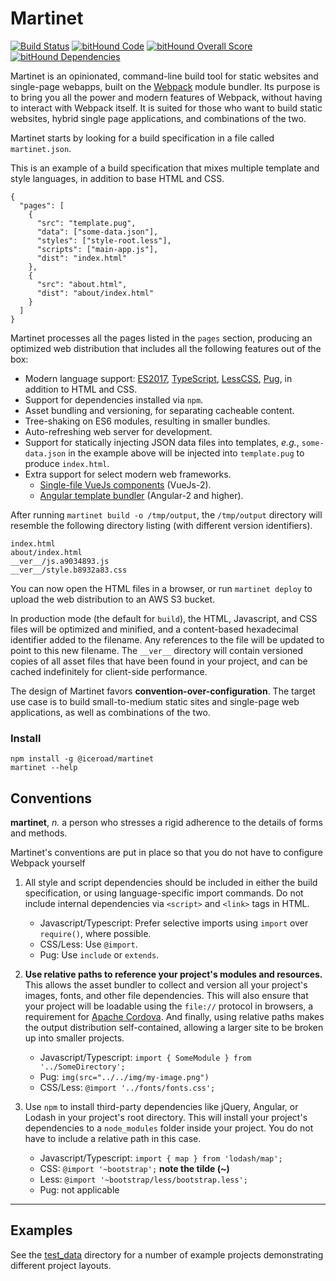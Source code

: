 # Martinet

[![Build Status](https://travis-ci.org/iceroad/martinet.svg?branch=master)](https://travis-ci.org/iceroad/martinet)
[![bitHound Code](https://www.bithound.io/github/iceroad/martinet/badges/code.svg)](https://www.bithound.io/github/iceroad/martinet)
[![bitHound Overall Score](https://www.bithound.io/github/iceroad/martinet/badges/score.svg)](https://www.bithound.io/github/iceroad/martinet)
[![bitHound Dependencies](https://www.bithound.io/github/iceroad/martinet/badges/dependencies.svg)](https://www.bithound.io/github/iceroad/martinet/master/dependencies/npm)


Martinet is an opinionated, command-line build tool for static websites and single-page webapps, built on the [Webpack](https://webpack.github.io/) module bundler. Its purpose is to bring you all the power and modern features of Webpack, without having to interact with Webpack itself. It is suited for those who want to build static websites, hybrid single page applications, and combinations of the two.

Martinet starts by looking for a build specification in a file called `martinet.json`.

This is an example of a build specification that mixes multiple template and style languages, in addition to base HTML and CSS.

    {
      "pages": [
        {
          "src": "template.pug",
          "data": ["some-data.json"],
          "styles": ["style-root.less"],
          "scripts": ["main-app.js"],
          "dist": "index.html"
        },
        {
          "src": "about.html",
          "dist": "about/index.html"
        }
      ]
    }

Martinet processes all the pages listed in the `pages` section, producing an optimized web distribution that includes all the following features out of the box:

  * Modern language support: [ES2017](https://babeljs.io/docs/plugins/preset-latest/), [TypeScript](https://www.typescriptlang.org/), [LessCSS](http://lesscss.org/), [Pug](https://pugjs.org/api/getting-started.html), in addition to HTML and CSS.
  * Support for dependencies installed via `npm`.
  * Asset bundling and versioning, for separating cacheable content.
  * Tree-shaking on ES6 modules, resulting in smaller bundles.
  * Auto-refreshing web server for development.
  * Support for statically injecting JSON data files into templates, *e.g.*, `some-data.json` in the example above will be injected into `template.pug` to produce `index.html`.
  * Extra support for select modern web frameworks.
    * [Single-file VueJs components](https://vuejs.org/v2/guide/single-file-components.html) (VueJs-2).
    * [Angular template bundler](https://github.com/TheLarkInn/angular2-template-loader) (Angular-2 and higher).

After running `martinet build -o /tmp/output`, the `/tmp/output` directory will resemble the following directory listing (with different version identifiers).

    index.html
    about/index.html
    __ver__/js.a9034893.js
    __ver__/style.b8932a83.css

You can now open the HTML files in a browser, or run `martinet deploy` to upload
the web distribution to an AWS S3 bucket.

In production mode (the default for `build`), the HTML, Javascript, and CSS files will be optimized and minified, and a content-based hexadecimal identifier added to the filename. Any references to the file will be updated to point to this new filename. The `__ver__` directory will contain versioned copies of all asset files that have been found in your project, and can be cached indefinitely for client-side performance.

The design of Martinet favors **convention-over-configuration**. The target use case is to build small-to-medium static sites and single-page web applications, as well as combinations of the two.

### Install

    npm install -g @iceroad/martinet
    martinet --help

## Conventions

**martinet**, *n.* a person who stresses a rigid adherence to the details of forms and methods.

Martinet's conventions are put in place so that you do not have to configure
Webpack yourself

  1. All style and script dependencies should be included in either the build specification, or
     using language-specific import commands. Do not include internal dependencies via `<script>` and `<link>` tags in HTML.

       * Javascript/Typescript: Prefer selective imports using `import` over `require()`, where possible.
       * CSS/Less: Use `@import`.
       * Pug: Use `include` or `extends`.

  2. **Use relative paths to reference your project's modules and resources.** This allows the asset bundler to collect and version all your project's images, fonts, and other file dependencies. This will also ensure that your project will be loadable using the `file://` protocol in browsers, a requirement for [Apache Cordova](https://cordova.apache.org/). And finally, using relative paths makes the output distribution self-contained, allowing a larger site to be broken up into smaller projects.

       * Javascript/Typescript: `import { SomeModule } from '../SomeDirectory';`
       * Pug: `img(src="../../img/my-image.png")`
       * CSS/Less: `@import '../fonts/fonts.css';`

  3. Use `npm` to install third-party dependencies like jQuery, Angular, or Lodash in your project's root directory. This will install your project's dependencies to a `node_modules` folder inside your project. You do not have to include a relative path in this case.

       * Javascript/Typescript: `import { map } from 'lodash/map';`
       * CSS: `@import '~bootstrap';`  **note the tilde (~)**
       * Less: `@import '~bootstrap/less/bootstrap.less';`
       * Pug: not applicable

----

## Examples

See the [test_data](https://github.com/iceroad/martinet/tree/master/test_data) directory for a number of example projects demonstrating different project layouts.
